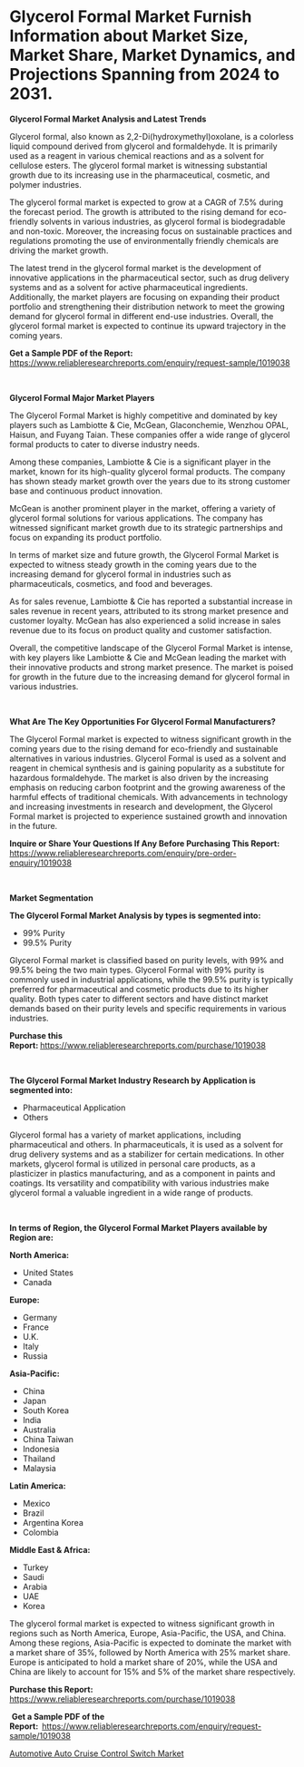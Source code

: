 <p><h1>Glycerol Formal Market Furnish Information about Market Size, Market Share, Market Dynamics, and Projections Spanning from 2024 to 2031.</h1></p><p><strong>Glycerol Formal Market Analysis and Latest Trends</strong></p>
<p><p>Glycerol formal, also known as 2,2-Di(hydroxymethyl)oxolane, is a colorless liquid compound derived from glycerol and formaldehyde. It is primarily used as a reagent in various chemical reactions and as a solvent for cellulose esters. The glycerol formal market is witnessing substantial growth due to its increasing use in the pharmaceutical, cosmetic, and polymer industries.</p><p>The glycerol formal market is expected to grow at a CAGR of 7.5% during the forecast period. The growth is attributed to the rising demand for eco-friendly solvents in various industries, as glycerol formal is biodegradable and non-toxic. Moreover, the increasing focus on sustainable practices and regulations promoting the use of environmentally friendly chemicals are driving the market growth.</p><p>The latest trend in the glycerol formal market is the development of innovative applications in the pharmaceutical sector, such as drug delivery systems and as a solvent for active pharmaceutical ingredients. Additionally, the market players are focusing on expanding their product portfolio and strengthening their distribution network to meet the growing demand for glycerol formal in different end-use industries. Overall, the glycerol formal market is expected to continue its upward trajectory in the coming years.</p></p>
<p><strong>Get a Sample PDF of the Report:&nbsp;</strong> <a href="https://www.reliableresearchreports.com/enquiry/request-sample/1019038">https://www.reliableresearchreports.com/enquiry/request-sample/1019038</a></p>
<p>&nbsp;</p>
<p><strong>Glycerol Formal Major Market Players</strong></p>
<p><p>The Glycerol Formal Market is highly competitive and dominated by key players such as Lambiotte & Cie, McGean, Glaconchemie, Wenzhou OPAL, Haisun, and Fuyang Taian. These companies offer a wide range of glycerol formal products to cater to diverse industry needs.</p><p>Among these companies, Lambiotte & Cie is a significant player in the market, known for its high-quality glycerol formal products. The company has shown steady market growth over the years due to its strong customer base and continuous product innovation.</p><p>McGean is another prominent player in the market, offering a variety of glycerol formal solutions for various applications. The company has witnessed significant market growth due to its strategic partnerships and focus on expanding its product portfolio.</p><p>In terms of market size and future growth, the Glycerol Formal Market is expected to witness steady growth in the coming years due to the increasing demand for glycerol formal in industries such as pharmaceuticals, cosmetics, and food and beverages.</p><p>As for sales revenue, Lambiotte & Cie has reported a substantial increase in sales revenue in recent years, attributed to its strong market presence and customer loyalty. McGean has also experienced a solid increase in sales revenue due to its focus on product quality and customer satisfaction.</p><p>Overall, the competitive landscape of the Glycerol Formal Market is intense, with key players like Lambiotte & Cie and McGean leading the market with their innovative products and strong market presence. The market is poised for growth in the future due to the increasing demand for glycerol formal in various industries.</p></p>
<p>&nbsp;</p>
<p><strong>What Are The Key Opportunities For Glycerol Formal Manufacturers?</strong></p>
<p><p>The Glycerol Formal market is expected to witness significant growth in the coming years due to the rising demand for eco-friendly and sustainable alternatives in various industries. Glycerol Formal is used as a solvent and reagent in chemical synthesis and is gaining popularity as a substitute for hazardous formaldehyde. The market is also driven by the increasing emphasis on reducing carbon footprint and the growing awareness of the harmful effects of traditional chemicals. With advancements in technology and increasing investments in research and development, the Glycerol Formal market is projected to experience sustained growth and innovation in the future.</p></p>
<p><strong>Inquire or Share Your Questions If Any Before Purchasing This Report:</strong> <a href="https://www.reliableresearchreports.com/enquiry/pre-order-enquiry/1019038">https://www.reliableresearchreports.com/enquiry/pre-order-enquiry/1019038</a></p>
<p>&nbsp;</p>
<p><strong>Market Segmentation</strong></p>
<p><strong>The Glycerol Formal Market Analysis by types is segmented into:</strong></p>
<p><ul><li>99% Purity</li><li>99.5% Purity</li></ul></p>
<p><p>Glycerol Formal market is classified based on purity levels, with 99% and 99.5% being the two main types. Glycerol Formal with 99% purity is commonly used in industrial applications, while the 99.5% purity is typically preferred for pharmaceutical and cosmetic products due to its higher quality. Both types cater to different sectors and have distinct market demands based on their purity levels and specific requirements in various industries.</p></p>
<p><strong>Purchase this Report:&nbsp;</strong><a href="https://www.reliableresearchreports.com/purchase/1019038">https://www.reliableresearchreports.com/purchase/1019038</a></p>
<p>&nbsp;</p>
<p><strong>The Glycerol Formal Market Industry Research by Application is segmented into:</strong></p>
<p><ul><li>Pharmaceutical Application</li><li>Others</li></ul></p>
<p><p>Glycerol formal has a variety of market applications, including pharmaceutical and others. In pharmaceuticals, it is used as a solvent for drug delivery systems and as a stabilizer for certain medications. In other markets, glycerol formal is utilized in personal care products, as a plasticizer in plastics manufacturing, and as a component in paints and coatings. Its versatility and compatibility with various industries make glycerol formal a valuable ingredient in a wide range of products.</p></p>
<p>&nbsp;</p>
<p><strong>In terms of Region, the Glycerol Formal Market Players available by Region are:</strong></p>
<p>
    <p> <strong> North America: </strong>
        <ul>
            <li>United States</li>
            <li>Canada</li>
        </ul>
        </p> 
    <p> <strong> Europe: </strong>
        <ul>
            <li>Germany</li>
            <li>France</li>
            <li>U.K.</li>
            <li>Italy</li>
            <li>Russia</li>
        </ul>
        </p> 
    <p> <strong> Asia-Pacific: </strong>
        <ul>
            <li>China</li>
            <li>Japan</li>
            <li>South Korea</li>
            <li>India</li>
            <li>Australia</li>
            <li>China Taiwan</li>
            <li>Indonesia</li>
            <li>Thailand</li>
            <li>Malaysia</li>
        </ul>
        </p> 
    <p> <strong> Latin America: </strong>
        <ul>
            <li>Mexico</li>
            <li>Brazil</li>
            <li>Argentina Korea</li>
            <li>Colombia</li>
        </ul>
        </p> 
    <p> <strong> Middle East & Africa: </strong>
        <ul>
            <li>Turkey</li>
            <li>Saudi</li>
            <li>Arabia</li>
            <li>UAE</li>
            <li>Korea</li>
        </ul>
    </p>
    </p>
<p><p>The glycerol formal market is expected to witness significant growth in regions such as North America, Europe, Asia-Pacific, the USA, and China. Among these regions, Asia-Pacific is expected to dominate the market with a market share of 35%, followed by North America with 25% market share. Europe is anticipated to hold a market share of 20%, while the USA and China are likely to account for 15% and 5% of the market share respectively.</p></p>
<p><strong>Purchase this Report: </strong><a href="https://www.reliableresearchreports.com/purchase/1019038">https://www.reliableresearchreports.com/purchase/1019038</a></p>
<p>&nbsp;<strong>Get a Sample PDF of the Report:&nbsp;&nbsp;</strong><a href="https://www.reliableresearchreports.com/enquiry/request-sample/1019038">https://www.reliableresearchreports.com/enquiry/request-sample/1019038</a></p>
<p><strong></strong></p>
<p><p><a href="https://nifty-kite-d51.notion.site/Automotive-Auto-Cruise-Control-Switch-Market-Size-Share-Trends-Analysis-Report-By-Material-By-Ty-ff7df92224ee4ea197acfc95a5a9de62">Automotive Auto Cruise Control Switch Market</a></p></p>